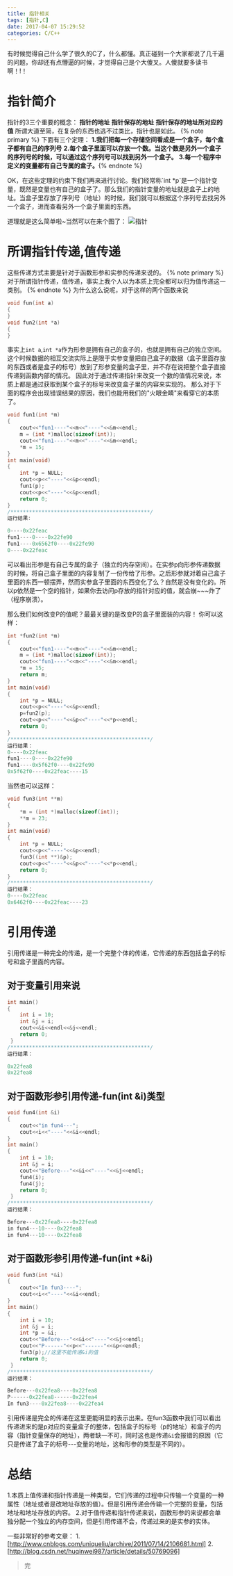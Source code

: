 ```yaml
---
title: 指针相关
tags: [指针,C]
date: 2017-04-07 15:29:52
categories: C/C++
---
```


有时候觉得自己什么学了很久的C了，什么都懂。真正碰到一个大家都说了几千遍的问题，你却还有点懵逼的时候，才觉得自己是个大傻叉。人傻就要多读书啊！!！
# 指针简介
指针的3三个重要的概念：
**指针的地址**
**指针保存的地址**
**指针保存的地址所对应的值**
所谓大道至简，在复杂的东西也逃不过类比，指针也是如此。
{% note primary %}
下面有三个定理：
**1.我们把每一个存储空间看成是一个盒子，每个盒子都有自己的序列号**
**2.每个盒子里面可以存放一个数。当这个数是另外一个盒子的序列号的时候，可以通过这个序列号可以找到另外一个盒子。**
**3.每一个程序中定义的变量都有自己专属的盒子。**{% endnote %}
<!-- more -->OK，在这些定理的约束下我们再来进行讨论。我们经常称`int *p`是一个指针变量，既然是变量也有自己的盒子了。那么我们的指针变量的地址就是盒子上的地址。当盒子里存放了序列号（地址）的时候，我们就可以根据这个序列号去找另外一个盒子，进而查看另外一个盒子里面的东西。
道理就是这么简单啦~当然可以在来个图了：
![指针](/img/pointer.png)

# 所谓指针传递,值传递
这些传递方式主要是针对于函数形参和实参的传递来说的。
{% note primary %} 对于所谓指针传递，值传递，事实上我个人以为本质上完全都可以归为值传递这一类别。 {% endnote %}
为什么这么说呢，对于这样的两个函数来说
```C++
void fun(int a)
{
}
void fun2(int *a)
{
}
```
事实上`int a`,`int *a`作为形参是拥有自己的盒子的，也就是拥有自己的独立空间。这个时候数据的相互交流实际上是限于实参变量把自己盒子的数据（盒子里面存放的东西或者是盒子的标号）放到了形参变量的盒子里，并不存在说把整个盒子直接传递到函数内部的情况。
因此对于通过传递指针来改变一个数的值情况来说，本质上都是通过获取到某个盒子的标号来改变盒子里的内容来实现的。
那么对于下面的程序会出现错误结果的原因，我们也能用我们的"火眼金睛"来看穿它的本质了。
```C++
void fun1(int *m)
{
	cout<<"fun1----"<<m<<"----"<<&m<<endl;
	m = (int *)malloc(sizeof(int));
	cout<<"fun1----"<<m<<"----"<<&m<<endl;
	*m = 15;
}
int main(void)
{
	int *p = NULL;
	cout<<p<<"----"<<&p<<endl;
	fun1(p);
	cout<<p<<"----"<<&p<<endl;
	return 0;
}
/*********************************************/
运行结果:

0----0x22feac
fun1----0----0x22fe90
fun1----0x6562f0----0x22fe90
0----0x22feac
```
可以看出形参是有自己专属的盒子（独立的内存空间）。在实参p向形参传递数据的时候，将自己盒子里面的内容复制了一份传给了形参。之后形参就对着自己盒子里面的东西一顿摆弄，然而实参盒子里面的东西变化了么？自然是没有变化的。所以p依然是一个空的指针，如果你去访问p存放的指针对应的值，就会崩~~~炸了（程序崩溃）。

那么我们如何改变P的值呢？最最关键的是改变P的盒子里面装的内容！
你可以这样：
```C++
int *fun2(int *m)
{
	cout<<"fun1----"<<m<<"----"<<&m<<endl;
	m = (int *)malloc(sizeof(int));
	cout<<"fun1----"<<m<<"----"<<&m<<endl;
	*m = 15;
	return m;	
}
int main(void)
{
	int *p = NULL;
	cout<<p<<"----"<<&p<<endl;
	p=fun2(p);
	cout<<p<<"----"<<&p<<"----"<<*p<<endl;
	return 0;
}
/*********************************************/
运行结果：
0----0x22feac
fun1----0----0x22fe90
fun1----0x5f62f0----0x22fe90
0x5f62f0----0x22feac----15
```
当然也可以这样：
```C++
void fun3(int **m)
{
	*m = (int *)malloc(sizeof(int));
	**m = 23;
}
int main(void)
{
	int *p = NULL;
	cout<<p<<"----"<<&p<<endl;
	fun3((int **)&p);
	cout<<p<<"----"<<&p<<"----"<<*p<<endl;
	return 0;
}
/*********************************************/
运行结果：
0----0x22feac
0x6462f0----0x22feac----23
```
# 引用传递
引用传递是一种完全的传递，是一个完整个体的传递，它传递的东西包括盒子的标号和盒子里面的内容。
## 对于变量引用来说
```C++
int main()
{
	int i = 10;
	int &j = i;
	cout<<&i<<endl<<&j<<endl;
	return 0;
 } 	
/*********************************************/
运行结果：

0x22fea8
0x22fea8
```
## 对于函数形参引用传递-fun(int &i)类型
```C++
void fun4(int &i)
{
	cout<<"in fun4---";
	cout<<i<<"----"<<&i<<endl;
}
int main()
{
	int i = 10;
	int &j = i;
	cout<<"Before---"<<&i<<"----"<<&j<<endl;
	fun4(i);
	fun4(j);
	return 0;
 } 	
/*********************************************/
运行结果：

Before---0x22fea8----0x22fea8
in fun4---10----0x22fea8
in fun4---10----0x22fea8
```
## 对于函数形参引用传递-fun(int *&i)
```C++
void fun3(int *&i)
{
	cout<<"In fun3----";
	cout<<i<<"----"<<&i<<endl;
}
int main()
{
	int i = 10;
	int &j = i;
	int *p = &i;
	cout<<"Before---"<<&i<<"----"<<&j<<endl;
	cout<<"P------"<<p<<"------"<<&p<<endl;
	fun3(p);//这里不能传递&i的值
	return 0;
 } 	
/*********************************************/
运行结果：

Before---0x22fea8----0x22fea8
P------0x22fea8------0x22fea4
In fun3----0x22fea8----0x22fea4
```
引用传递是完全的传递在这里更能明显的表示出来。在fun3函数中我们可以看出传递进来的是p对应的变量盒子的整体，包括盒子的标号（p的地址）和盒子的内容（指针变量保存的地址），两者缺一不可，同时这也是传递`&i`会报错的原因（它只是传递了盒子的标号---变量的地址，这和形参的类型是不同的）。
# 总结
<p id="div-border-top-red">1.本质上值传递和指针传递是一种类型，它们传递的过程中只传输一个变量的一种属性（地址或者是改地址存放的值）。但是引用传递会传输一个完整的变量，包括地址和地址存放的内容。
2.对于值传递和指针传递来说，函数形参的来说都会单独分配一个独立的内存空间，但是引用传递不会，传递过来的是实参的实体。</p>

一些非常好的参考文章：
1.[http://www.cnblogs.com/uniqueliu/archive/2011/07/14/2106681.html]
2.[http://blog.csdn.net/huqinwei987/article/details/50769096]
<blockquote class="blockquote-center">完</blockquote>